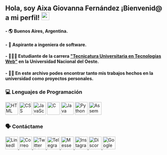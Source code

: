 ## Hola, soy Aixa Giovanna Fernández ¡Bienvenid@ a mi perfil! <img src="https://media.giphy.com/media/hvRJCLFzcasrR4ia7z/giphy.gif" width="25px">
#### - 🌎 Buenos Aires, Argentina.
#### - 💼 Aspirante a ingeniera de software.
#### - 👩🏻‍💻 Estudiante de la carrera ["Tecnicatura Universitaria en Tecnologías Web"](https://www.uno.edu.ar/oferta-academica/tecnicaturas/tec-univ-en-tecnologias-web.html) en la Universidad Nacional del Oeste.
#### - ✍🏻 En este archivo podes encontrar tanto mis trabajos hechos en la universidad como proyectos personales.

### 💻 Lenguajes de Programación
<p align="left">
  <!-- HTML -->
  <img src="https://img.icons8.com/color/48/000000/html-5.png" title="HTML" alt="HTML" width="40" height="40"/>

  <!-- CSS -->
  <img src="https://img.icons8.com/color/48/000000/css3.png" title="CSS" alt="CSS" width="40" height="40"/>

  <!-- JavaScript -->
  <img src="https://img.icons8.com/color/48/000000/javascript.png" title="JavaScript" alt="JavaScript" width="40" height="40"/>

  <!-- C -->
  <img src="https://img.icons8.com/color/48/000000/c-programming.png" title="C" alt="C" width="40" height="40"/>

  <!-- Java -->
  <img src="https://img.icons8.com/color/48/000000/java-coffee-cup-logo.png" title="Java" alt="Java" width="40" height="40"/>

  <!-- Python -->
  <img src="https://img.icons8.com/color/48/000000/python.png" title="Python" alt="Python" width="40" height="40"/>

 <!-- Assembler -->
  <img src="https://img.icons8.com/color/48/000000/assembly.png" title="Assembler" alt="Assembler" width="40" height="40"/>
</p>

### 🗣️ Contáctame
<p align="left">
  <!-- LinkedIn -->
  <a href="https://www.linkedin.com/in/tuusuario" target="_blank">
    <img src="https://img.icons8.com/color/48/000000/linkedin.png" title="LinkedIn" alt="LinkedIn" width="40" height="40"/>
  </a>

  <!-- Correo electrónico -->
  <a href="mailto:tuemail@example.com" target="_blank">
    <img src="https://img.icons8.com/color/48/000000/gmail.png" title="Correo" alt="Correo" width="40" height="40"/>
  </a>

  <!-- Twitter (X) -->
  <a href="https://twitter.com/tuusuario" target="_blank">
    <img src="https://img.icons8.com/color/48/000000/twitter.png" title="Twitter (X)" alt="Twitter (X)" width="40" height="40"/>
  </a>

  <!-- Telegram -->
  <a href="https://t.me/tuusuario" target="_blank">
    <img src="https://img.icons8.com/color/48/000000/telegram-app.png" title="Telegram" alt="Telegram" width="40" height="40"/>
  </a>

  <!-- Facebook Messenger -->
  <a href="https://m.me/tuusuario" target="_blank">
    <img src="https://img.icons8.com/color/48/000000/facebook-messenger.png" title="Messenger" alt="Messenger" width="40" height="40"/>
  </a>

  <!-- Instagram -->
  <a href="https://instagram.com/tuusuario" target="_blank">
    <img src="https://img.icons8.com/color/48/000000/instagram-new.png" title="Instagram" alt="Instagram" width="40" height="40"/>
  </a>

  <!-- Discord -->
  <a href="https://discord.com/users/tuusuario" target="_blank">
    <img src="https://img.icons8.com/color/48/000000/discord-logo.png" title="Discord" alt="Discord" width="40" height="40"/>
  </a>

  <!-- Google Meet -->
  <a href="https://meet.google.com" target="_blank">
    <img src="https://img.icons8.com/color/48/000000/google-meet.png" title="Google Meet" alt="Google Meet" width="40" height="40"/>
  </a>
</p>
